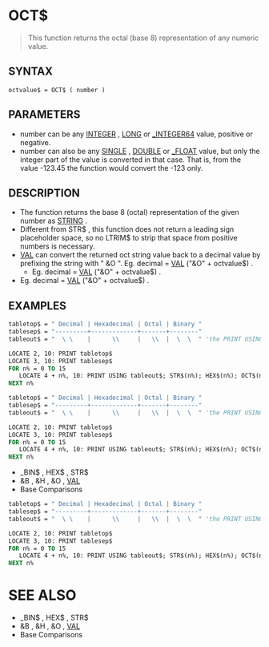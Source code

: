 # OCT$
> This function returns the octal (base 8) representation of any numeric value.

## SYNTAX
`octvalue$ = OCT$ ( number )`

## PARAMETERS
* number can be any [INTEGER](INTEGER.md) , [LONG](LONG.md) or [_INTEGER64](_INTEGER64.md) value, positive or negative.
* number can also be any [SINGLE](SINGLE.md) , [DOUBLE](DOUBLE.md) or [_FLOAT](_FLOAT.md) value, but only the integer part of the value is converted in that case. That is, from the value -123.45 the function would convert the -123 only.


## DESCRIPTION
* The function returns the base 8 (octal) representation of the given number as [STRING](STRING.md) .
* Different from STR$ , this function does not return a leading sign placeholder space, so no LTRIM$ to strip that space from positive numbers is necessary.
* [VAL](VAL.md) can convert the returned oct string value back to a decimal value by prefixing the string with " &O ". Eg. decimal = [VAL](VAL.md) ("&O" + octvalue$) .
	* Eg. decimal = [VAL](VAL.md) ("&O" + octvalue$) .
* Eg. decimal = [VAL](VAL.md) ("&O" + octvalue$) .


## EXAMPLES

```vb
tabletop$ = " Decimal | Hexadecimal | Octal | Binary "
tablesep$ = "---------+-------------+-------+--------"
tableout$ = "  \ \    |      \\     |   \\  |  \  \  " 'the PRINT USING template

LOCATE 2, 10: PRINT tabletop$
LOCATE 3, 10: PRINT tablesep$
FOR n% = 0 TO 15
   LOCATE 4 + n%, 10: PRINT USING tableout$; STR$(n%); HEX$(n%); OCT$(n%); _BIN$(n%)
NEXT n%
```


```vb
tabletop$ = " Decimal | Hexadecimal | Octal | Binary "
tablesep$ = "---------+-------------+-------+--------"
tableout$ = "  \ \    |      \\     |   \\  |  \  \  " 'the PRINT USING template

LOCATE 2, 10: PRINT tabletop$
LOCATE 3, 10: PRINT tablesep$
FOR n% = 0 TO 15
   LOCATE 4 + n%, 10: PRINT USING tableout$; STR$(n%); HEX$(n%); OCT$(n%); _BIN$(n%)
NEXT n%
```

* _BIN$ , HEX$ , STR$
* &B , &H , &O , [VAL](VAL.md)
* Base Comparisons

```vb
tabletop$ = " Decimal | Hexadecimal | Octal | Binary "
tablesep$ = "---------+-------------+-------+--------"
tableout$ = "  \ \    |      \\     |   \\  |  \  \  " 'the PRINT USING template

LOCATE 2, 10: PRINT tabletop$
LOCATE 3, 10: PRINT tablesep$
FOR n% = 0 TO 15
   LOCATE 4 + n%, 10: PRINT USING tableout$; STR$(n%); HEX$(n%); OCT$(n%); _BIN$(n%)
NEXT n%
```



# SEE ALSO
* _BIN$ , HEX$ , STR$
* &B , &H , &O , [VAL](VAL.md)
* Base Comparisons

